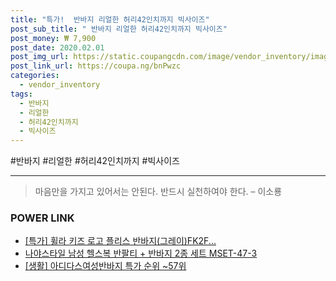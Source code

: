 ```yaml
--- 
title: "특가!  반바지 리얼한 허리42인치까지 빅사이즈" 
post_sub_title: " 반바지 리얼한 허리42인치까지 빅사이즈" 
post_money: ₩ 7,900 
post_date: 2020.02.01 
post_img_url: https://static.coupangcdn.com/image/vendor_inventory/images/2017/01/20/17/1/fd30ce22-0ffd-4cc2-9115-a69437e1bbb2.jpg 
post_link_url: https://coupa.ng/bnPwzc 
categories: 
  - vendor_inventory 
tags: 
  - 반바지 
  - 리얼한 
  - 허리42인치까지 
  - 빅사이즈 
--- 
```

  #반바지 #리얼한 #허리42인치까지 #빅사이즈 
<hr> 

> 마음만을 가지고 있어서는 안된다. 반드시 실천하여야 한다. – 이소룡 


### POWER LINK

* <a href="https://blog.naver.com/an0733/221790558712" target="_blank">[특가] 휠라 키즈 로고 플리스 반바지(그레이)FK2F...</a>
* <a href="https://blog.naver.com/sakai111/221785232347" target="_blank">나야스타일 남성 헬스복 반팔티 + 반바지 2종 세트 MSET-47-3</a>
* <a href="https://blog.naver.com/sakai111/221788328312" target="_blank"> [생활] 아디다스여성반바지 특가 순위 ~57위</a>
